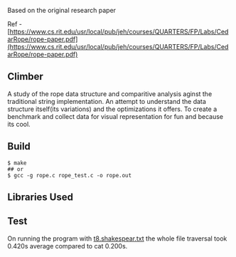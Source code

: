 Based on the original research paper

Ref - [https://www.cs.rit.edu/usr/local/pub/jeh/courses/QUARTERS/FP/Labs/CedarRope/rope-paper.pdf](https://www.cs.rit.edu/usr/local/pub/jeh/courses/QUARTERS/FP/Labs/CedarRope/rope-paper.pdf)

## Climber

A study of the rope data structure and comparitive analysis aginst the traditional string implementation. An attempt to understand the data structure itself(its variations) and the optimizations it offers. To create a benchmark and collect data for visual representation for fun and because its cool.

## Build

```console
$ make
## or
$ gcc -g rope.c rope_test.c -o rope.out
```

## Libraries Used

## Test

On running the program with [t8.shakespear.txt](https://ocw.mit.edu/ans7870/6/6.006/s08/lecturenotes/files/t8.shakespeare.txt) the whole file traversal took 0.420s average compared to cat 0.200s.
